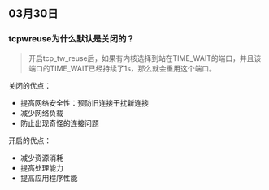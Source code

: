 ## 03月30日

### tcpwreuse为什么默认是关闭的？
> 开启tcp_tw_reuse后，如果有内核选择到站在TIME_WAIT的端口，并且该端口的TIME_WAIT已经持续了1s，那么就会重用这个端口。

关闭的优点：
- 提高网络安全性：预防旧连接干扰新连接
- 减少网络负载
- 防止出现奇怪的连接问题

开启的优点：
- 减少资源消耗
- 提高处理能力
- 提高应用程序性能